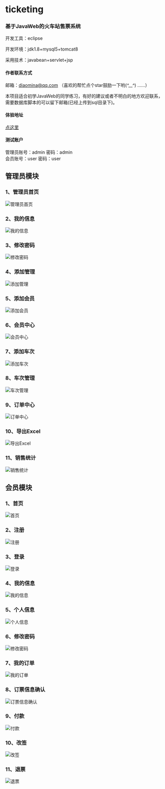 # ticketing
### 基于JavaWeb的火车站售票系统

开发工具：eclipse

开发环境：jdk1.8+mysql5+tomcat8

采用技术：javabean+servlet+jsp

#### 作者联系方式

邮箱：diaomina@qq.com （喜欢的帮忙点个star鼓励一下哟(*^__^*) ……）

本项目适合初学JavaWeb的同学练习，有好的建议或者不明白的地方欢迎联系，需要数据库脚本的可以留下邮箱(已经上传到sql目录下)。

#### 体验地址  
  [点这里](http://39.108.5.98/ticketing/)  
#### 测试账户  
  管理员账号：admin 密码：admin  
  会员账号：user 密码：user  

## 管理员模块  

### 1、管理员首页

![管理员首页](https://github.com/diaomina/project-images/blob/master/ticketing/2.0/%E7%AE%A1%E7%90%86%E5%91%98%E6%A8%A1%E5%9D%97/%E9%A6%96%E9%A1%B5.jpg?raw=true)

### 2、我的信息  

![我的信息](https://github.com/diaomina/project-images/blob/master/ticketing/2.0/%E7%AE%A1%E7%90%86%E5%91%98%E6%A8%A1%E5%9D%97/%E6%88%91%E7%9A%84%E4%BF%A1%E6%81%AF.jpg?raw=true)  
### 3、修改密码  
![修改密码](https://github.com/diaomina/project-images/blob/master/ticketing/2.0/%E7%AE%A1%E7%90%86%E5%91%98%E6%A8%A1%E5%9D%97/%E4%BF%AE%E6%94%B9%E5%AF%86%E7%A0%81.jpg?raw=true)  
### 4、添加管理  
![添加管理](https://github.com/diaomina/project-images/blob/master/ticketing/2.0/%E7%AE%A1%E7%90%86%E5%91%98%E6%A8%A1%E5%9D%97/%E6%B7%BB%E5%8A%A0%E7%AE%A1%E7%90%86%E5%91%98.jpg?raw=true)
### 5、添加会员  
![添加会员](https://github.com/diaomina/project-images/blob/master/ticketing/2.0/%E7%AE%A1%E7%90%86%E5%91%98%E6%A8%A1%E5%9D%97/%E6%B7%BB%E5%8A%A0%E4%BC%9A%E5%91%98.jpg?raw=true)  
### 6、会员中心  
![会员中心](https://github.com/diaomina/project-images/blob/master/ticketing/2.0/%E7%AE%A1%E7%90%86%E5%91%98%E6%A8%A1%E5%9D%97/%E4%BC%9A%E5%91%98%E4%B8%AD%E5%BF%83.jpg?raw=true)  
### 7、添加车次  
![添加车次](https://github.com/diaomina/project-images/blob/master/ticketing/2.0/%E7%AE%A1%E7%90%86%E5%91%98%E6%A8%A1%E5%9D%97/%E6%B7%BB%E5%8A%A0%E8%BD%A6%E6%AC%A1.jpg?raw=true)  
### 8、车次管理  
![车次管理](https://github.com/diaomina/project-images/blob/master/ticketing/2.0/%E7%AE%A1%E7%90%86%E5%91%98%E6%A8%A1%E5%9D%97/%E8%BD%A6%E6%AC%A1%E7%AE%A1%E7%90%86.jpg?raw=true)  
### 9、订单中心  
![订单中心](https://github.com/diaomina/project-images/blob/master/ticketing/2.0/%E7%AE%A1%E7%90%86%E5%91%98%E6%A8%A1%E5%9D%97/%E8%AE%A2%E5%8D%95%E4%B8%AD%E5%BF%83.jpg?raw=true)  
### 10、导出Excel  
![导出Excel](https://github.com/diaomina/project-images/blob/master/ticketing/2.0/%E7%AE%A1%E7%90%86%E5%91%98%E6%A8%A1%E5%9D%97/%E5%AF%BC%E5%87%BAExcel.jpg?raw=true)  
### 11、销售统计  
![销售统计](https://github.com/diaomina/project-images/blob/master/ticketing/2.0/%E7%AE%A1%E7%90%86%E5%91%98%E6%A8%A1%E5%9D%97/%E9%94%80%E5%94%AE%E7%BB%9F%E8%AE%A1.jpg?raw=true)  



## 会员模块  

### 1、首页  
![首页](https://github.com/diaomina/project-images/blob/master/ticketing/2.0/%E4%BC%9A%E5%91%98%E6%A8%A1%E5%9D%97/%E9%A6%96%E9%A1%B5.jpg?raw=true)  
### 2、注册  
![注册](https://github.com/diaomina/project-images/blob/master/ticketing/2.0/%E4%BC%9A%E5%91%98%E6%A8%A1%E5%9D%97/%E6%B3%A8%E5%86%8C.jpg?raw=true)  
### 3、登录  
![登录](https://github.com/diaomina/project-images/blob/master/ticketing/2.0/%E4%BC%9A%E5%91%98%E6%A8%A1%E5%9D%97/%E7%99%BB%E9%99%86.jpg?raw=true)  
### 4、我的信息  
![我的信息](https://github.com/diaomina/project-images/blob/master/ticketing/2.0/%E4%BC%9A%E5%91%98%E6%A8%A1%E5%9D%97/%E4%BC%9A%E5%91%98%E4%B8%AD%E5%BF%83-%E6%88%91%E7%9A%84%E4%BF%A1%E6%81%AF.jpg?raw=true)  
### 5、个人信息  
![个人信息](https://github.com/diaomina/project-images/blob/master/ticketing/2.0/%E4%BC%9A%E5%91%98%E6%A8%A1%E5%9D%97/%E4%BC%9A%E5%91%98%E4%B8%AD%E5%BF%83-%E6%88%91%E7%9A%84%E8%B5%84%E6%96%99.jpg?raw=true)  
### 6、修改密码  
![修改密码](https://github.com/diaomina/project-images/blob/master/ticketing/2.0/%E4%BC%9A%E5%91%98%E6%A8%A1%E5%9D%97/%E4%BC%9A%E5%91%98%E4%B8%AD%E5%BF%83-%E4%BF%AE%E6%94%B9%E5%AF%86%E7%A0%81.jpg?raw=true)  
### 7、我的订单  
![我的订单](https://github.com/diaomina/project-images/blob/master/ticketing/2.0/%E4%BC%9A%E5%91%98%E6%A8%A1%E5%9D%97/%E4%BC%9A%E5%91%98%E4%B8%AD%E5%BF%83-%E6%88%91%E7%9A%84%E8%AE%A2%E5%8D%95.jpg?raw=true)

### 8、订票信息确认

![订票信息确认](https://github.com/diaomina/project-images/blob/master/ticketing/2.0/%E4%BC%9A%E5%91%98%E6%A8%A1%E5%9D%97/%E8%AE%A2%E7%A5%A8%E4%BF%A1%E6%81%AF%E7%A1%AE%E8%AE%A4.jpg?raw=true)

### 9、付款  

![付款](https://github.com/diaomina/project-images/blob/master/ticketing/2.0/%E4%BC%9A%E5%91%98%E6%A8%A1%E5%9D%97/%E4%BB%98%E6%AC%BE.jpg?raw=true)  

### 10、改签

![改签](https://github.com/diaomina/project-images/blob/master/ticketing/2.0/%E4%BC%9A%E5%91%98%E6%A8%A1%E5%9D%97/%E6%94%B9%E7%AD%BE.jpg?raw=true)

### 11、退票

![退票](https://github.com/diaomina/project-images/blob/master/ticketing/2.0/%E4%BC%9A%E5%91%98%E6%A8%A1%E5%9D%97/%E9%80%80%E7%A5%A8.jpg?raw=true)
